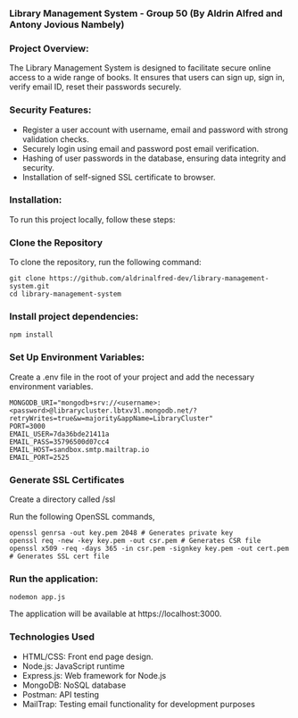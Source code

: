 ### Library Management System - Group 50 (By Aldrin Alfred and Antony Jovious Nambely)

### Project Overview:
The Library Management System is designed to facilitate secure online access to a wide range of books. It ensures that users can sign up, sign in, verify email ID, reset their passwords securely. 

### Security Features:
* Register a user account with username, email and password  with strong validation checks.
* Securely login using email and password post email verification.
* Hashing of user passwords in the database, ensuring data integrity and security.
* Installation of self-signed SSL certificate to browser.

### Installation:
To run this project locally, follow these steps:

### Clone the Repository
To clone the repository, run the following command:
```
git clone https://github.com/aldrinalfred-dev/library-management-system.git
cd library-management-system
```

### Install project dependencies:
```
npm install
```

### Set Up Environment Variables:
Create a .env file in the root of your project and add the necessary environment variables. 
```
MONGODB_URI="mongodb+srv://<username>:<password>@librarycluster.lbtxv3l.mongodb.net/?retryWrites=true&w=majority&appName=LibraryCluster"
PORT=3000
EMAIL_USER=7da36bde21411a
EMAIL_PASS=35796500d07cc4
EMAIL_HOST=sandbox.smtp.mailtrap.io
EMAIL_PORT=2525
```

### Generate SSL Certificates 
Create a directory called /ssl

Run the following OpenSSL commands,
```
openssl genrsa -out key.pem 2048 # Generates private key
openssl req -new -key key.pem -out csr.pem # Generates CSR file
openssl x509 -req -days 365 -in csr.pem -signkey key.pem -out cert.pem # Generates SSL cert file
```
### Run the application:
```
nodemon app.js
```
The application will be available at https://localhost:3000.

### Technologies Used
* HTML/CSS: Front end page design.
* Node.js: JavaScript runtime
* Express.js: Web framework for Node.js
* MongoDB: NoSQL database
* Postman: API testing
* MailTrap: Testing email functionality for development purposes

